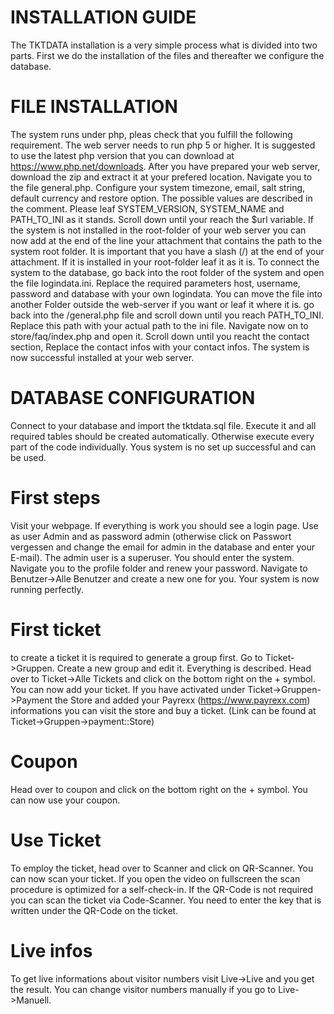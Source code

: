 # INSTALLATION GUIDE
The TKTDATA installation is a very simple process what is divided into two parts. First we do the installation of the files and thereafter we configure the database.

# FILE INSTALLATION
The system runs under php, pleas check that you fulfill the following requirement. The web server needs to run php 5 or higher. It is suggested to use the latest php version that you can download at https://www.php.net/downloads. After you have prepared your web server, download the zip and extract it at your prefered location. Navigate you to the file general.php. Configure your system timezone, email, salt string, default currency and restore option. The possible values are described in the comment. Please leaf SYSTEM_VERSION, SYSTEM_NAME and PATH_TO_INI as it stands. Scroll down until your reach the $url variable. If the system is not installed in the root-folder of your web server you can now add at the end of the line your attachment that contains the path to the system root folder. It is important that you have a slash (/) at the end of your attachment. If it is installed in your root-folder leaf it as it is. To connect the system to the database, go back into the root folder of the system and open the file logindata.ini. Replace the required parameters host, username, password and database with your own logindata. You can move the file into another Folder outside the web-server if you want or leaf it where it is. go back into the /general.php file and scroll down until you reach PATH_TO_INI. Replace this path with your actual path to the ini file. Navigate now on to store/faq/index.php and open it. Scroll down until you reacht the contact section, Replace the contact infos with your contact infos.
The system is now successful installed at your web server.

# DATABASE CONFIGURATION
Connect to your database and import the tktdata.sql file. Execute it and all required tables should be created automatically. Otherwise execute every part of the code individually. Yous system is no set up successful and can be used.

# First steps
Visit your webpage. If everything is work you should see a login page. Use as user Admin and as password admin (otherwise click on Passwort vergessen and change the email for admin in the database and enter your E-mail). The admin user is a superuser. You should enter the system. Navigate you to the profile folder and renew your password. Navigate to Benutzer->Alle Benutzer and create a new one for you. Your system is now running perfectly.

# First ticket
to create a ticket it is required to generate a group first. Go to Ticket->Gruppen. Create a new group and edit it. Everything is described. Head over to Ticket->Alle Tickets and click on the bottom right on the + symbol. You can now add your ticket. If you have activated under Ticket->Gruppen->Payment the Store and added your Payrexx (https://www.payrexx.com) informations you can visit the store and buy a ticket. (Link can be found at Ticket->Gruppen->payment::Store)

# Coupon
Head over to coupon and  click on the bottom right on the + symbol. You can now use your coupon.

# Use Ticket
To employ the ticket, head over to Scanner and click on QR-Scanner. You can now scan your ticket. If you open the video on fullscreen the scan procedure is optimized for a self-check-in. If the QR-Code is not required you can scan the ticket via Code-Scanner. You need to enter the key that is written under the QR-Code on the ticket.

# Live infos
To get live informations about visitor numbers visit Live->Live and you get the result. You can change visitor numbers manually if you go to Live->Manuell.
